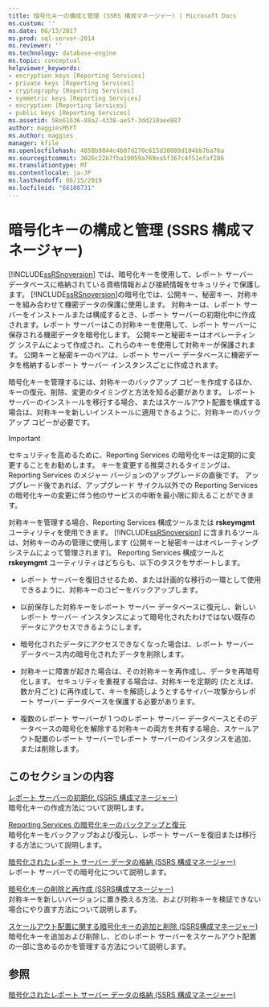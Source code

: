 ```yaml
---
title: 暗号化キーの構成と管理 (SSRS 構成マネージャー) | Microsoft Docs
ms.custom: ''
ms.date: 06/13/2017
ms.prod: sql-server-2014
ms.reviewer: ''
ms.technology: database-engine
ms.topic: conceptual
helpviewer_keywords:
- encryption keys [Reporting Services]
- private keys [Reporting Services]
- cryptography [Reporting Services]
- symmetric keys [Reporting Services]
- encryption [Reporting Services]
- public keys [Reporting Services]
ms.assetid: 58e61636-88a2-4338-ae5f-3dd210aee887
author: maggiesMSFT
ms.author: maggies
manager: kfile
ms.openlocfilehash: 4858b9844c4b07d270c615d30089d104bb7ba76a
ms.sourcegitcommit: 3026c22b7fba19059a769ea5f367c4f51efaf286
ms.translationtype: MT
ms.contentlocale: ja-JP
ms.lasthandoff: 06/15/2019
ms.locfileid: "66108731"
---
```

# <a name="configure-and-manage-encryption-keys-ssrs-configuration-manager"></a>暗号化キーの構成と管理 (SSRS 構成マネージャー)
  [!INCLUDE[ssRSnoversion](../../includes/ssrsnoversion-md.md)] では、暗号化キーを使用して、レポート サーバー データベースに格納されている資格情報および接続情報をセキュリティで保護します。 [!INCLUDE[ssRSnoversion](../../includes/ssrsnoversion-md.md)]の暗号化では、公開キー、秘密キー、対称キーを組み合わせて機密データの保護に使用します。 対称キーは、レポート サーバーをインストールまたは構成するとき、レポート サーバーの初期化中に作成されます。レポート サーバーはこの対称キーを使用して、レポート サーバーに保存される機密データを暗号化します。 公開キーと秘密キーはオペレーティング システムによって作成され、これらのキーを使用して対称キーが保護されます。 公開キーと秘密キーのペアは、レポート サーバー データベースに機密データを格納するレポート サーバー インスタンスごとに作成されます。  
  
 暗号化キーを管理するには、対称キーのバックアップ コピーを作成するほか、キーの復元、削除、変更のタイミングと方法を知る必要があります。 レポート サーバーのインストールを移行する場合、またはスケールアウト配置を構成する場合は、対称キーを新しいインストールに適用できるように、対称キーのバックアップ コピーが必要です。  
  
> [!IMPORTANT]  
>  セキュリティを高めるために、Reporting Services の暗号化キーは定期的に変更することをお勧めします。 キーを変更する推奨されるタイミングは、Reporting Services のメジャー バージョンのアップグレードの直後です。 アップグレード後であれば、アップグレード サイクル以外での Reporting Services の暗号化キーの変更に伴う他のサービスの中断を最小限に抑えることができます。  
  
 対称キーを管理する場合、Reporting Services 構成ツールまたは **rskeymgmt** ユーティリティを使用できます。 [!INCLUDE[ssRSnoversion](../../includes/ssrsnoversion-md.md)] に含まれるツールは、対称キーのみの管理に使用します (公開キーと秘密キーはオペレーティング システムによって管理されます)。 Reporting Services 構成ツールと **rskeymgmt** ユーティリティはどちらも、以下のタスクをサポートします。  
  
-   レポート サーバーを復旧させるため、または計画的な移行の一環として使用できるように、対称キーのコピーをバックアップします。  
  
-   以前保存した対称キーをレポート サーバー データベースに復元し、新しいレポート サーバー インスタンスによって暗号化されたわけではない既存のデータにアクセスできるようにします。  
  
-   暗号化されたデータにアクセスできなくなった場合は、レポート サーバー データベース内の暗号化されたデータを削除します。  
  
-   対称キーに障害が起きた場合は、その対称キーを再作成し、データを再暗号化します。 セキュリティを重視する場合は、対称キーを定期的 (たとえば、数か月ごと) に再作成して、キーを解読しようとするサイバー攻撃からレポート サーバー データベースを保護する必要があります。  
  
-   複数のレポート サーバーが 1 つのレポート サーバー データベースとそのデータベースの暗号化を解除する対称キーの両方を共有する場合、スケールアウト配置のレポート サーバーでレポート サーバーのインスタンスを追加、または削除します。  
  
## <a name="in-this-section"></a>このセクションの内容  
 [レポート サーバーの初期化 &#40;SSRS 構成マネージャー&#41;](ssrs-encryption-keys-initialize-a-report-server.md)  
 暗号化キーの作成方法について説明します。  
  
 [Reporting Services の暗号化キーのバックアップと復元](ssrs-encryption-keys-back-up-and-restore-encryption-keys.md)  
 暗号化キーをバックアップおよび復元し、レポート サーバーを復旧または移行する方法について説明します。  
  
 [暗号化されたレポート サーバー データの格納 &#40;SSRS 構成マネージャー&#41;](ssrs-encryption-keys-store-encrypted-report-server-data.md)  
 レポート サーバーでの暗号化について説明します。  
  
 [暗号化キーの削除と再作成 &#40;SSRS構成マネージャー&#41;](ssrs-encryption-keys-delete-and-re-create-encryption-keys.md)  
 対称キーを新しいバージョンに置き換える方法、および対称キーを検証できない場合にやり直す方法について説明します。  
  
 [スケールアウト配置に関する暗号化キーの追加と削除 &#40;SSRS構成マネージャー&#41;](add-and-remove-encryption-keys-for-scale-out-deployment.md)  
 暗号化キーを追加および削除し、どのレポート サーバーをスケールアウト配置の一部に含めるのかを管理する方法について説明します。  
  
## <a name="see-also"></a>参照  
 [暗号化されたレポート サーバー データの格納 &#40;SSRS 構成マネージャー&#41;](ssrs-encryption-keys-store-encrypted-report-server-data.md)  
  
  
